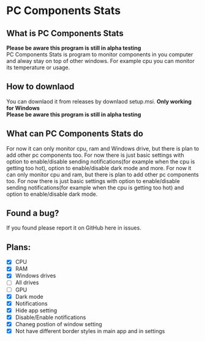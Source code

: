 # PC Components Stats
## What is PC Components Stats
**Please be aware this program is still in alpha testing** <br>
PC Components Stats is program to monitor components in you computer and alway stay on top of other windows. For example cpu you can monitor its temperature or usage.
## How to downlaod
You can downlaod it from releases by downlaod setup.msi. **Only working for Windows** <br>
**Please be aware this program is still in alpha testing**
## What can PC Components Stats do
For now it can only monitor cpu, ram and Windows drive, but there is plan to add other pc components too. For now there is just basic settings with option to enable/disable sending notifications(for example when the cpu is getting too hot), option to enable/disable dark mode and more.
For now it can only monitor cpu and ram, but there is plan to add other pc components too. For now there is just basic settings with option to enable/disable sending notifications(for example when the cpu is getting too hot) and option to enable/disable dark mode.
## Found a bug?
If you found please report it on GitHub here in issues.
## Plans:
- [x] CPU
- [x] RAM
- [x] Windows drives
- [ ] All drives
- [ ] GPU
- [x] Dark mode
- [x] Notifications
- [x] Hide app setting
- [x] Disable/Enable notifications
- [x] Chaneg postion of window setting
- [x] Not have different border styles in main app and in settings
